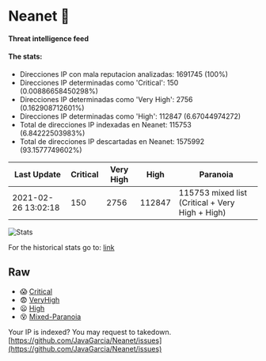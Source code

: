 # Neanet :hocho:
#### Threat intelligence feed
#### The stats:

- Direcciones IP con mala reputacion analizadas: 1691745 (100%)
- Direcciones IP determinadas como 'Critical':  150 (0.00886658450298%)
- Direcciones IP determinadas como 'Very High':  2756 (0.162908712601%)
- Direcciones IP determinadas como 'High':  112847 (6.67044974272)
- Total de direcciones IP indexadas en Neanet:  115753 (6.84222503983%)
- Total de direcciones IP descartadas en Neanet:  1575992 (93.1577749602%)

| Last Update | Critical | Very High | High | Paranoia |
| --- | --- | --- | --- | --- |
| 2021-02-26 13:02:18 | 150 | 2756 | 112847 | 115753 mixed list (Critical + Very High + High)|

![Stats](https://docs.google.com/spreadsheets/d/e/2PACX-1vSnaNMIXVabIpDJjufMlzH7poXnshF3mgd8Is1g9ytUEzVsP5my4Trn8f-xkoLLQ38xpL3HtmUexLo6/pubchart?oid=501124687&format=image)

For the historical stats go to: [link](/stats.csv)
## Raw
- :scream: [Critical](https://raw.githubusercontent.com/JavaGarcia/Neanet/master/blacklists/neanet_critical.txt)
- :fearful: [VeryHigh](https://raw.githubusercontent.com/JavaGarcia/Neanet/master/blacklists/neanet_veryHigh.txtt)
- :frowning: [High](https://raw.githubusercontent.com/JavaGarcia/Neanet/master/blacklists/neanet_high.txt)
- :dizzy_face: [Mixed-Paranoia](https://raw.githubusercontent.com/JavaGarcia/Neanet/master/blacklists/neanet_all.txt)


Your IP is indexed? You may request to takedown. [https://github.com/JavaGarcia/Neanet/issues](https://github.com/JavaGarcia/Neanet/issues)





























































































































































































































































































































































































































































































































































































































































































































































































































































































































































































































































































































































































































































































































































































































































































































































































































































































































































































































































































































































































































































































































































































































































































































































































































































































































































































































































































































































































































































































































































































































































































































































































































































































































































































































































































































































































































































































































































































































































































































































































































































































































































































































































































































































































































































































































































































































































